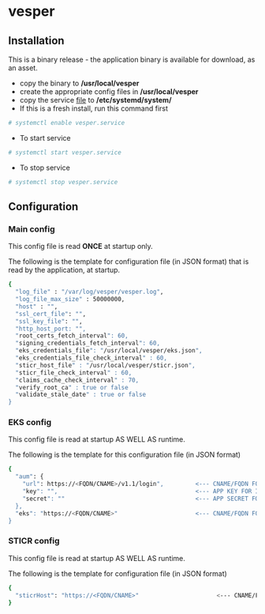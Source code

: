 # vesper

## Installation

This is a binary release - the application binary is available for download, as an asset.
 - copy the binary to **/usr/local/vesper**
 - create the appropriate config files in **/usr/local/vesper**
 - copy the service [file](https://github.com/iris-platform/vesper/tree/master/etc/systemd/system) to **/etc/systemd/system/**
 - If this is a fresh install, run this command first
 ```sh
 # systemctl enable vesper.service
 ```
 - To start service
 ```sh
 # systemctl start vesper.service
 ```
 - To stop service
 ```sh
 # systemctl stop vesper.service
 ```

## Configuration

### Main config

This config file is read **ONCE** at startup only.

The following is the template for configuration file (in JSON format) that is read by the application, at startup.

```sh
{
  "log_file" : "/var/log/vesper/vesper.log",                               <--- RECOMMENDED PATH
  "log_file_max_size" : 50000000,                                          <--- IN BYTES - MAX LOG FILE SIZE BEFORE LOG ROTATION (DEFAULT: 50000000 BYTES)
  "host" : "",                                                             <--- FQDN/IP/HOSTNAME OF THE HOST WHERE THIS APPLICATION IS GOING TO RUN  
  "ssl_cert_file": "",                                                     <--- IF HTTPS IS SUPPORTED, THIS IS ABSOLUTE PATH + FILE NAME
  "ssl_key_file": "",                                                      <--- IF HTTPS IS SUPPORTED, THIS IS ABSOLUTE PATH + FILE NAME
  "http_host_port: "",                                                     <--- (HTTP ONLY) IS APPLICABLE ONLY IF SSL CERT AND KEY FILE IS NOT AVAILABLE
  "root_certs_fetch_interval": 60,                                         <--- INTERVAL IN SECONDS FOR VESPER TO FETCH ROOT CERTS FROM SKS
  "signing_credentials_fetch_interval": 60,                                <--- INTERVAL IN SECONDS FOR VESPER TO FETCH FILENAME AND PRIVATE KEY REQUIRED FOR SIGNING
  "eks_credentials_file": "/usr/local/vesper/eks.json",                    <--- FILE THAT CONTAINS SKS URL + PATH AND TOKEN REQUIRED TO FETCH ROOT CERTS AS WELL AS FILENAME AND PRIVATE KEY REQUIRED FOR SIGNING
  "eks_credentials_file_check_interval" : 60,                              <--- INTERVAL IN MINUTES FOR VESPER TO CHECK AUM URL, KEY, SECRET AND/OR EKS URL HAS CHANGED. SERVER JWT TO CALL EKS APIS IS REFRESHED AS WELL
  "sticr_host_file" : "/usr/local/vesper/sticr.json",                      <--- FILE THAT CONTAINS STICR HOST URL + PATH
  "sticr_file_check_interval" : 60,                                        <--- INTERVAL IN MINUTES FOR VESPER TO CHECK IF SIICR URL HAS CHANGED
  "claims_cache_check_interval" : 70,                                      <--- INTERVAL IN SECONDS FOR VESPER TO CLEAR STALE CACHE DATA
  "verify_root_ca" : true or false                                         <--- (VERIFICATION ONLY) IF FALSE, VERIFICATION, ROOT CERT VALIDATION IS NOT DONE
  "validate_stale_date" : true or false                                    <--- (VERIFICATION ONLY) IF FALSE, STALE DATE VALIDATION IS NOT DONE ON THE IAT VALUE (WHEN CURRENT TIME EXCEEEDS IAT VALUE BY MORE THAN 60 SECONDS)
}
```

### EKS config

This config file is read at startup AS WELL AS runtime.

The following is the template for this configuration file (in JSON format)

```sh
{
  "aum": {
  	"url": https://<FQDN/CNAME>/v1.1/login",         <--- CNAME/FQDN FOR IRIS AUTHENTICATION SERVICE - - MUST START WITH SCHEME HTTPS://
  	"key": "",                                       <--- APP KEY FOR IRIS DOMAIN vesper.service.srv
  	"secret": ""                                     <--- APP SECRET FOR IRIS DOMAIN vesper.service.srv
  },
  "eks": "https://<FQDN/CNAME>"                      <--- CNAME/FQDN FOR IRIS ENCRYPTED KEYSTORE SERVICE (EKS) - MUST START WITH SCHEME HTTPS://
}
```

### STICR config

This config file is read at startup AS WELL AS runtime.

The following is the template for configuration file (in JSON format)

```sh
{
  "sticrHost": "https://<FQDN/CNAME>"                      <--- CNAME/FQDN FOR STICR - MUST START WITH SCHEME HTTPS://
}
```

